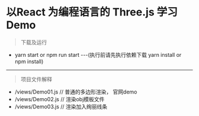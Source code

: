 # 以React 为编程语言的 Three.js 学习Demo

> 下载及运行 

* yarn start or npm run start    ---(执行前请先执行依赖下载 yarn install or npm install)
 
------

> 项目文件解释
* /views/Demo01.js  // 普通的多边形渲染， 官网demo
* /views/Demo02.js  // 渲染obj模板文件
* /views/Demo03.js  // 渲染加入绚丽线条
